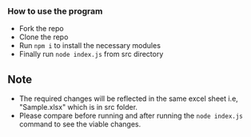 ### How to use the program

- Fork the repo
- Clone the repo
- Run `npm i` to install the necessary modules
- Finally run `node index.js` from src directory

## Note

- The required changes will be reflected in the same excel sheet i.e, "Sample.xlsx" which is in src folder.
- Please compare before running and after running the `node index.js` command to see the viable changes.
